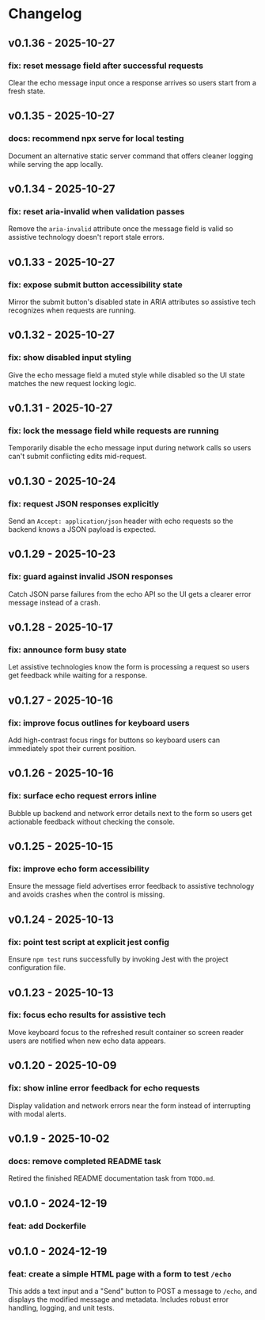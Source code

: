 # Changelog

## v0.1.36 - 2025-10-27

### fix: reset message field after successful requests  
Clear the echo message input once a response arrives so users start from a fresh state.

## v0.1.35 - 2025-10-27

### docs: recommend npx serve for local testing  
Document an alternative static server command that offers cleaner logging while serving the app locally.

## v0.1.34 - 2025-10-27

### fix: reset aria-invalid when validation passes  
Remove the `aria-invalid` attribute once the message field is valid so assistive technology doesn't report stale errors.

## v0.1.33 - 2025-10-27

### fix: expose submit button accessibility state  
Mirror the submit button's disabled state in ARIA attributes so assistive tech recognizes when requests are running.

## v0.1.32 - 2025-10-27

### fix: show disabled input styling  
Give the echo message field a muted style while disabled so the UI state matches the new request locking logic.

## v0.1.31 - 2025-10-27

### fix: lock the message field while requests are running  
Temporarily disable the echo message input during network calls so users can't submit conflicting edits mid-request.

## v0.1.30 - 2025-10-24

### fix: request JSON responses explicitly  
Send an `Accept: application/json` header with echo requests so the backend knows a JSON payload is expected.

## v0.1.29 - 2025-10-23

### fix: guard against invalid JSON responses  
Catch JSON parse failures from the echo API so the UI gets a clearer error message instead of a crash.

## v0.1.28 - 2025-10-17

### fix: announce form busy state  
Let assistive technologies know the form is processing a request so users get feedback while waiting for a response.

## v0.1.27 - 2025-10-16

### fix: improve focus outlines for keyboard users  
Add high-contrast focus rings for buttons so keyboard users can immediately spot their current position.

## v0.1.26 - 2025-10-16

### fix: surface echo request errors inline  
Bubble up backend and network error details next to the form so users get actionable feedback without checking the console.

## v0.1.25 - 2025-10-15

### fix: improve echo form accessibility  
Ensure the message field advertises error feedback to assistive technology and avoids crashes when the control is missing.

## v0.1.24 - 2025-10-13

### fix: point test script at explicit jest config  
Ensure `npm test` runs successfully by invoking Jest with the project configuration file.

## v0.1.23 - 2025-10-13

### fix: focus echo results for assistive tech  
Move keyboard focus to the refreshed result container so screen reader users are notified when new echo data appears.

## v0.1.20 - 2025-10-09

### fix: show inline error feedback for echo requests  
Display validation and network errors near the form instead of interrupting with modal alerts.

## v0.1.9 - 2025-10-02

### docs: remove completed README task  
Retired the finished README documentation task from `TODO.md`.

## v0.1.0 - 2024-12-19

### feat: add Dockerfile 



## v0.1.0 - 2024-12-19

### feat: create a simple HTML page with a form to test `/echo`  
This adds a text input and a "Send" button to POST a message to `/echo`, and displays the modified message and metadata. Includes robust error handling, logging, and unit tests.
